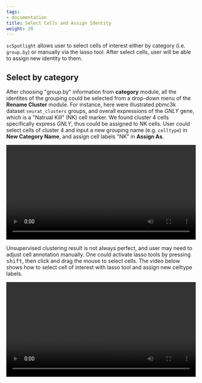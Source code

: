 ```yaml
---
tags:
- documentation
title: Select Cells and Assign Identity
weight: 20
---
```


`scSpotlight` allows user to select cells of interest either by category (i.e. `group.by`)
or manually via the lasso tool. After select cells, user will be able to assign
new identity to them. 

## Select by category

After choosing "group.by" information from **category** module, all the
identites of the grouping could be selected from a drop-down menu of 
the **Rename Cluster** module. 
For instance, here were illustrated pbmc3k dataset `seurat_clusters` groups, and overall 
expressions of the *GNLY* gene, which is a "Natrual Kill" (NK) cell marker. We found 
cluster 4 cells specifically express *GNLY*, thus could be assigned to NK cells.
User could select cells of cluster 4 and input a new grouping name (e.g. `celltype`)
in **New Category Name**, and assign cell labels "NK" in **Assign As**.

<video controls width="100%">
  <source src="select_cell_from_category.webm" type="video/webm" />
</video>

Unsupervised clustering result is not always perfect, and user may need to
adjust cell annotation manually. One could activate lasso tools by pressing
<kbd>shift</kbd>, then click and drag the mouse to select cells. The video 
below shows how to select cell of interest with lasso tool and assign new celltype labels.

<video controls width="100%">
  <source src="https://github.com/obenno/scSpotlight/blob/main/vignettes/articles/images/select_rename_cells.webm?raw=true" type="video/webm" />
</video>

